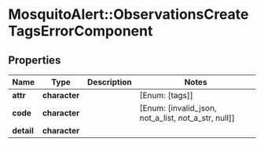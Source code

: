 # MosquitoAlert::ObservationsCreateTagsErrorComponent


## Properties
Name | Type | Description | Notes
------------ | ------------- | ------------- | -------------
**attr** | **character** |  | [Enum: [tags]] 
**code** | **character** |  | [Enum: [invalid_json, not_a_list, not_a_str, null]] 
**detail** | **character** |  | 


